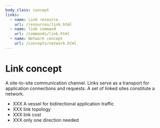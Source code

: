 ```yaml
---
body_class: concept
links:
  - name: Link resource
    url: /resources/link.html
  - name: link command
    url: /commands/link.html
  - name: Network concept
    url: /concepts/network.html
---
```


# Link concept

<section>

A site-to-site communication channel. Links serve as a
transport for application connections and requests.  A set
of linked sites constitute a network.

- XXX A vessel for bidirectional application traffic
- XXX link topology
- XXX link cost
- XXX only one direction needed

</section>
